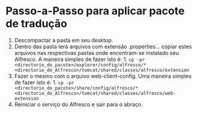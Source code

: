 # Passo-a-Passo para aplicar pacote de tradução #

  1. Descompactar a pasta em seu desktop.
  1. Dentro das pasta terá arquivos com extensão .properties... copiar estes arquivos nas respectivas pastas onde encontram-se instalado seu Alfresco. A maneira simples de fazer isto é:
    1. `cp -pr <directorio_do_pacote>/explorer/config/alfresco/* <directorio_do_Alfresco>/tomcat/shared/classes/alfresco/extension`
  1. Fazer o mesmo com o arquivo web-client-config. Uma maneira simples de fazer isto é:
    1. `cp -pr <directorio_do_pacote>/share/config/alfresco/* <directorio_do_Alfresco>/tomcat/shared/classes/alfresco/web-extension`
  1. Reiniciar o serviço do Alfresco e sair para o abraço.
